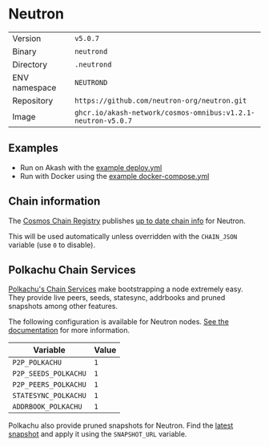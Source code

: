 # Neutron

| | |
|---|---|
|Version|`v5.0.7`|
|Binary|`neutrond`|
|Directory|`.neutrond`|
|ENV namespace|`NEUTROND`|
|Repository|`https://github.com/neutron-org/neutron.git`|
|Image|`ghcr.io/akash-network/cosmos-omnibus:v1.2.1-neutron-v5.0.7`|

## Examples

- Run on Akash with the [example deploy.yml](./deploy.yml)
- Run with Docker using the [example docker-compose.yml](./docker-compose.yml)

## Chain information

The [Cosmos Chain Registry](https://github.com/cosmos/chain-registry) publishes [up to date chain info](https://raw.githubusercontent.com/cosmos/chain-registry/master/neutron/chain.json) for Neutron.

This will be used automatically unless overridden with the `CHAIN_JSON` variable (use `0` to disable).

## Polkachu Chain Services

[Polkachu's Chain Services](https://www.polkachu.com/) make bootstrapping a node extremely easy. They provide live peers, seeds, statesync, addrbooks and pruned snapshots among other features.

The following configuration is available for Neutron nodes. [See the documentation](../README.md#polkachu-services) for more information.

|Variable|Value|
|---|---|
|`P2P_POLKACHU`|`1`|
|`P2P_SEEDS_POLKACHU`|`1`|
|`P2P_PEERS_POLKACHU`|`1`|
|`STATESYNC_POLKACHU`|`1`|
|`ADDRBOOK_POLKACHU`|`1`|

Polkachu also provide pruned snapshots for Neutron. Find the [latest snapshot](https://polkachu.com/tendermint_snapshots/akash) and apply it using the `SNAPSHOT_URL` variable.
